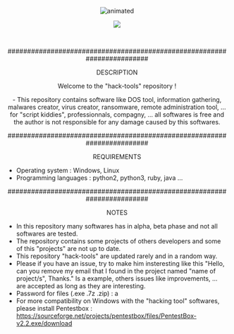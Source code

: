 <p align="center">
  <img src="https://i.giphy.com/media/2Y0ecuTsnAvZK/200.gif" alt="animated" />
</p>
<p align="center">
  <img src="https://img.hebus.com/hebus_2013/02/13/preview/1360720696_97766.jpg" />
</p>
&nbsp;
&nbsp;
<p align="center">
########################################################################
<p align="center">
DESCRIPTION
<p align="center">
Welcome to the "hack-tools" repository !
<p align="center">
- This repository contains software like DOS tool, information gathering, malwares creator, virus creator, ransomware, remote administration tool, ... for "script kiddies", professionnals, compagny, ... all softwares is free and the author is not responsible for any damage caused by this softwares.

<p align="center">
########################################################################
<p align="center">
REQUIREMENTS

- Operating system : Windows, Linux
- Programming languages : python2, python3, ruby, java ...

<p align="center">
########################################################################

<p align="center">
NOTES

- In this repository many softwares has in alpha, beta phase and not all softwares are tested. 
- The repository contains some projects of others developers and some of this "projects" are not up to date.
- This repository "hack-tools" are updated rarely and in a random way. 
- Please if you have an issue, try to make him insteresting like this "Hello, can you remove my email that I found in the project named "name of project/s", Thanks." Is a example, others issues like improvements, ... are accepted as long as they are interesting.
- Password for files (.exe .7z .zip) : a
- For more compatibility on Windows with the "hacking tool" softwares,  please install Pentestbox : 
https://sourceforge.net/projects/pentestbox/files/PentestBox-v2.2.exe/download
